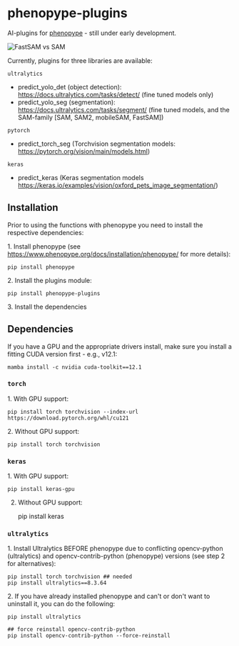 # phenopype-plugins

AI-plugins for [phenopype](https://www.phenopype.org/) - still under early development. 

![FastSAM vs SAM](https://lh6.googleusercontent.com/G5AbLo-Pi1fmMZEuA9PFWVzsniMjbTj2GiJIeKiyGndjUVNxOFSyljIQi9C0i9oTkrgeuqpIInWe4jG2RYWw5iRjx3nCaFhqXQATWcgTEaN_GZonBM2eG9jJ7z_Re67LJD4F88ErvaTXREhKrxF3x5w)

Currently, plugins for three libraries are available:

`ultralytics`
 - predict_yolo_det (object detection): https://docs.ultralytics.com/tasks/detect/ (fine tuned models only)
 - predict_yolo_seg (segmentation): https://docs.ultralytics.com/tasks/segment/ (fine tuned models, and the SAM-family [SAM, SAM2, mobileSAM, FastSAM]) 

`pytorch`
 - predict_torch_seg (Torchvision segmentation models: https://pytorch.org/vision/main/models.html)

`keras`
 - predict_keras (Keras segmentation models https://keras.io/examples/vision/oxford_pets_image_segmentation/)

## Installation

Prior to using the functions with phenopype you need to install the respective dependencies:

1\. Install phenopype (see https://www.phenopype.org/docs/installation/phenopype/ for more details): 

    pip install phenopype

2\. Install the plugins module:

    pip install phenopype-plugins

3\. Install the dependencies

## Dependencies

If you have a GPU and the appropriate drivers install, make sure you install a fitting CUDA version first - e.g., v12.1:

    mamba install -c nvidia cuda-toolkit==12.1

### `torch`

1\. With GPU support:

    pip install torch torchvision --index-url https://download.pytorch.org/whl/cu121

2\. Without GPU support:

    pip install torch torchvision

### `keras`

1\. With GPU support:

    pip install keras-gpu

2. Without GPU support:

    pip install keras


### `ultralytics`

1\. Install Ultralytics BEFORE phenopype due to conflicting opencv-python (ultralytics) and opencv-contrib-python (phenopype) versions (see step 2 for alternatives):

 
    pip install torch torchvision ## needed
    pip install ultralytics==8.3.64

2\. If you have already installed phenopype and can't or don't want to uninstall it, you can do the following:
    
    pip install ultralytics

    ## force reinstall opencv-contrib-python
    pip install opencv-contrib-python --force-reinstall
